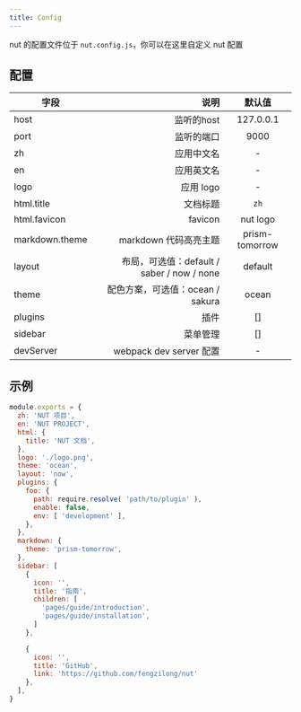 ```yaml
---
title: Config
---
```


nut 的配置文件位于 `nut.config.js`，你可以在这里自定义 nut 配置

## 配置

| 字段           |                                       说明 |     默认值     |
| -------------- | ------------------------------------------:|:--------------:|
| host           |                                 监听的host |   127.0.0.1    |
| port           |                                 监听的端口 |      9000      |
| zh             |                                 应用中文名 |       -        |
| en             |                                 应用英文名 |       -        |
| logo           |                                  应用 logo |       -        |
| html.title     |                                   文档标题 |      `zh`      |
| html.favicon   |                                    favicon |    nut logo    |
| markdown.theme |                      markdown 代码高亮主题 | prism-tomorrow |
| layout         | 布局，可选值：default / saber / now / none |    default     |
| theme          |           配色方案，可选值：ocean / sakura |     ocean      |
| plugins        |                                       插件 |       []       |
| sidebar        |                                   菜单管理 |       []       |
| devServer               |                          webpack dev server 配置                  |       -         |

## 示例

```js
module.exports = {
  zh: 'NUT 项目',
  en: 'NUT PROJECT',
  html: {
    title: 'NUT 文档',
  },
  logo: './logo.png',
  theme: 'ocean',
  layout: 'now',
  plugins: {
    foo: {
      path: require.resolve( 'path/to/plugin' ),
      enable: false,
      env: [ 'development' ],
    },
  },
  markdown: {
    theme: 'prism-tomorrow',
  },
  sidebar: [
    {
      icon: '',
      title: '指南',
      children: [
        'pages/guide/introduction',
        'pages/guide/installation',
      ]
    },

    {
      icon: '',
      title: 'GitHub',
      link: 'https://github.com/fengzilong/nut'
    },
  ],
}
```
